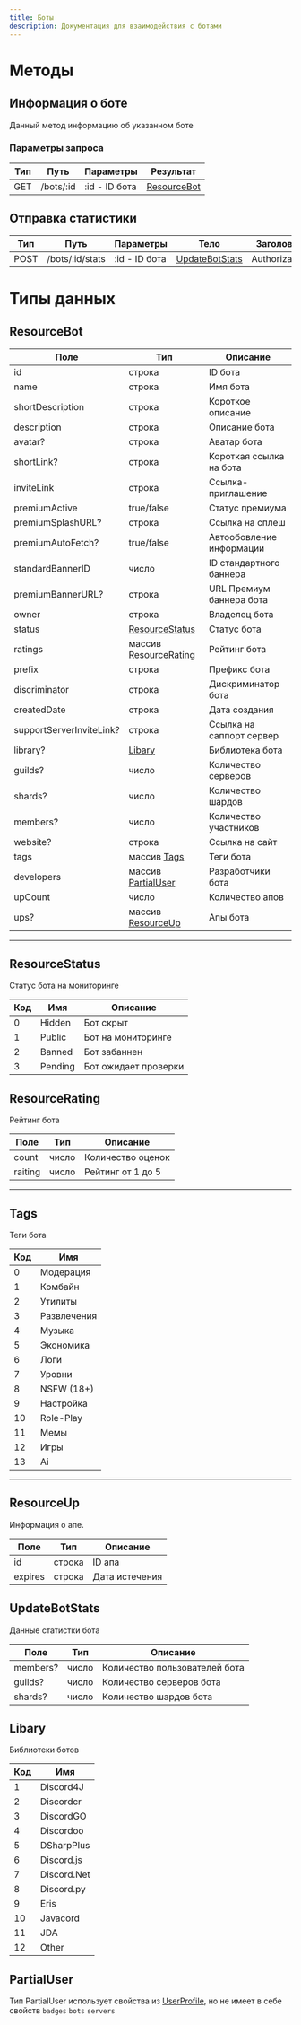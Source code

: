 ```yaml
---
title: Боты
description: Документация для взаимодействия с ботами
---
```


# Методы

## Информация о боте

Данный метод информацию об указанном боте

### Параметры запроса

| Тип | Путь      | Параметры     | Результат                   |
| --- | --------- | ------------- | --------------------------- |
| GET | /bots/:id | :id - ID бота | [ResourceBot](#resourcebot) |

## Отправка статистики

| Тип  | Путь            | Параметры     | Тело                              | Заголовки     | Результат                   |
| ---- | --------------- | ------------- | --------------------------------- | ------------- | --------------------------- |
| POST | /bots/:id/stats | :id - ID бота | [UpdateBotStats](#updatebotstats) | Authorization | [ResourceBot](#resourcebot) |

# Типы данных

## ResourceBot

| Поле                     | Тип                                      | Описание                 |
| ------------------------ | ---------------------------------------- | ------------------------ |
| id                       | строка                                   | ID бота                  |
| name                     | строка                                   | Имя бота                 |
| shortDescription         | строка                                   | Короткое описание        |
| description              | строка                                   | Описание бота            |
| avatar?                  | строка                                   | Аватар бота              |
| shortLink?               | строка                                   | Короткая ссылка на бота  |
| inviteLink               | строка                                   | Ссылка-приглашение       |
| premiumActive            | true/false                               | Статус премиума          |
| premiumSplashURL?        | строка                                   | Ссылка на сплеш          |
| premiumAutoFetch?        | true/false                               | Автообовление информации |
| standardBannerID         | число                                    | ID стандартного баннера  |
| premiumBannerURL?        | строка                                   | URL Премиум баннера бота |
| owner                    | строка                                   | Владелец бота            |
| status                   | [ResourceStatus](#resourcestatus)        | Статус бота              |
| ratings                  | массив [ResourceRating](#resourcerating) | Рейтинг бота             |
| prefix                   | строка                                   | Префикс бота             |
| discriminator            | строка                                   | Дискриминатор бота       |
| createdDate              | строка                                   | Дата создания            |
| supportServerInviteLink? | строка                                   | Ссылка на саппорт сервер |
| library?                 | [Libary](#libary)                        | Библиотека бота          |
| guilds?                  | число                                    | Количество серверов      |
| shards?                  | число                                    | Количество шардов        |
| members?                 | число                                    | Количество участников    |
| website?                 | строка                                   | Ссылка на сайт           |
| tags                     | массив [Tags](#tags)                     | Теги бота                |
| developers               | массив [PartialUser](#partialuser)       | Разработчики бота        |
| upCount                  | число                                    | Количество апов          |
| ups?                     | массив [ResourceUp](#resourceup)         | Апы бота                 |

---

## ResourceStatus

Статус бота на мониторинге

| Код | Имя     | Описание             |
| --- | ------- | -------------------- |
| 0   | Hidden  | Бот скрыт            |
| 1   | Public  | Бот на мониторинге   |
| 2   | Banned  | Бот забаннен         |
| 3   | Pending | Бот ожидает проверки |

## ResourceRating

Рейтинг бота

| Поле    | Тип   | Описание          |
| ------- | ----- | ----------------- |
| count   | число | Количество оценок |
| raiting | число | Рейтинг от 1 до 5 |

---

## Tags

Теги бота

| Код | Имя         |
| --- | ----------- |
| 0   | Модерация   |
| 1   | Комбайн     |
| 2   | Утилиты     |
| 3   | Развлечения |
| 4   | Музыка      |
| 5   | Экономика   |
| 6   | Логи        |
| 7   | Уровни      |
| 8   | NSFW (18+)  |
| 9   | Настройка   |
| 10  | Role-Play   |
| 11  | Мемы        |
| 12  | Игры        |
| 13  | Ai          |

---

## ResourceUp

Информация о апе.

| Поле    | Тип    | Описание       |
| ------- | ------ | -------------- |
| id      | строка | ID апа         |
| expires | строка | Дата истечения |

## UpdateBotStats

Данные статистки бота

| Поле     | Тип   | Описание                      |
| -------- | ----- | ----------------------------- |
| members? | число | Количество пользователей бота |
| guilds?  | число | Количество серверов бота      |
| shards?  | число | Количество шардов бота        |

## Libary

Библиотеки ботов

| Код | Имя         |
| --- | ----------- |
| 1   | Discord4J   |
| 2   | Discordcr   |
| 3   | DiscordGO   |
| 4   | Discordoo   |
| 5   | DSharpPlus  |
| 6   | Discord.js  |
| 7   | Discord.Net |
| 8   | Discord.py  |
| 9   | Eris        |
| 10  | Javacord    |
| 11  | JDA         |
| 12  | Other       |

## PartialUser

Тип PartialUser использует свойства из [UserProfiIe](/api/profiles#userprofile), но не имеет в себе свойств `badges` `bots` `servers`